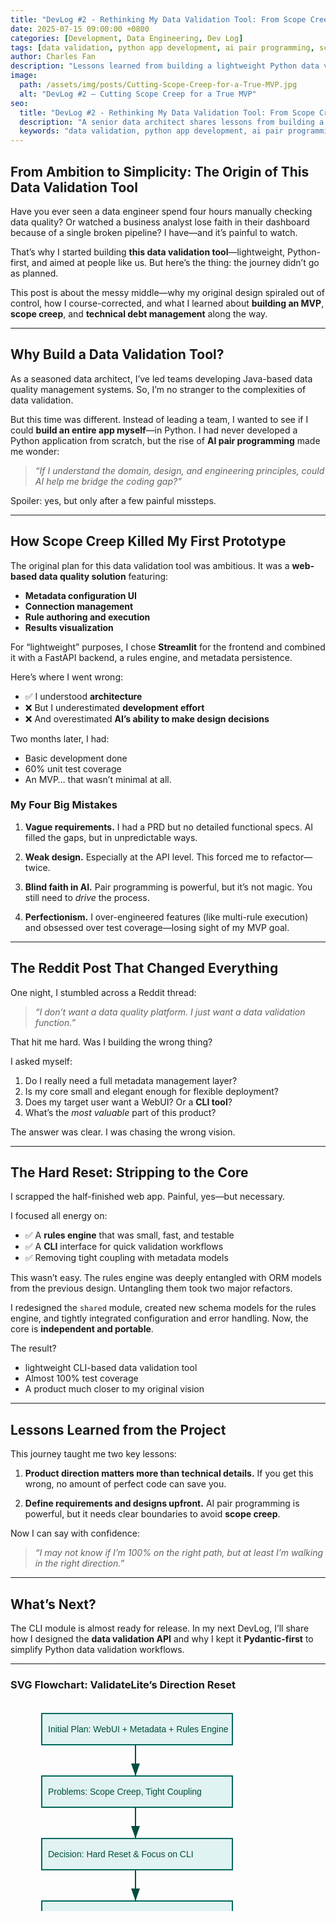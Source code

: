 ```yaml
---
title: "DevLog #2 - Rethinking My Data Validation Tool: From Scope Creep to a True MVP"
date: 2025-07-15 09:00:00 +0800
categories: [Development, Data Engineering, Dev Log]
tags: [data validation, python app development, ai pair programming, scope creep, technical debt, mvp design, pydantic]
author: Charles Fan
description: "Lessons learned from building a lightweight Python data validation tool. How scope creep and technical debt reshaped the MVP, and why a CLI-first, testable core won out."
image:
  path: /assets/img/posts/Cutting-Scope-Creep-for-a-True-MVP.jpg
  alt: "DevLog #2 – Cutting Scope Creep for a True MVP"
seo:
  title: "DevLog #2 - Rethinking My Data Validation Tool: From Scope Creep to a True MVP"
  description: "A senior data architect shares lessons from building a lightweight Python data validation tool. Discover how scope creep and technical debt reshaped his MVP."
  keywords: "data validation, python app development, ai pair programming, scope creep, technical debt, mvp design, pydantic"
---
```


## From Ambition to Simplicity: The Origin of This Data Validation Tool

Have you ever seen a data engineer spend four hours manually checking data quality? Or watched a business analyst lose faith in their dashboard because of a single broken pipeline? I have—and it’s painful to watch.

That’s why I started building **this data validation tool**—lightweight, Python-first, and aimed at people like us. But here’s the thing: the journey didn’t go as planned.

This post is about the messy middle—why my original design spiraled out of control, how I course-corrected, and what I learned about **building an MVP**, **scope creep**, and **technical debt management** along the way.

---

##  Why Build a Data Validation Tool?

As a seasoned data architect, I’ve led teams developing Java-based data quality management systems. So, I’m no stranger to the complexities of data validation.

But this time was different. Instead of leading a team, I wanted to see if I could **build an entire app myself**—in Python. I had never developed a Python application from scratch, but the rise of **AI pair programming** made me wonder:

> *“If I understand the domain, design, and engineering principles, could AI help me bridge the coding gap?”*

Spoiler: yes, but only after a few painful missteps.

---

##  How Scope Creep Killed My First Prototype

The original plan for this data validation tool was ambitious. It was a **web-based data quality solution** featuring:

* **Metadata configuration UI**
* **Connection management**
* **Rule authoring and execution**
* **Results visualization**

For “lightweight” purposes, I chose **Streamlit** for the frontend and combined it with a FastAPI backend, a rules engine, and metadata persistence.

Here’s where I went wrong:

- ✅ I understood **architecture**
- ❌ But I underestimated **development effort**
- ❌ And overestimated **AI’s ability to make design decisions**


Two months later, I had:

* Basic development done
* 60% unit test coverage
* An MVP… that wasn’t minimal at all.

###  My Four Big Mistakes

1. **Vague requirements.**
   I had a PRD but no detailed functional specs. AI filled the gaps, but in unpredictable ways.

2. **Weak design.**
   Especially at the API level. This forced me to refactor—twice.

3. **Blind faith in AI.**
   Pair programming is powerful, but it’s not magic. You still need to *drive* the process.

4. **Perfectionism.**
   I over-engineered features (like multi-rule execution) and obsessed over test coverage—losing sight of my MVP goal.

---

##  The Reddit Post That Changed Everything

One night, I stumbled across a Reddit thread:

> *“I don’t want a data quality platform. I just want a data validation function.”*

That hit me hard. Was I building the wrong thing?

I asked myself:

1. Do I really need a full metadata management layer?
2. Is my core small and elegant enough for flexible deployment?
3. Does my target user want a WebUI? Or a **CLI tool**?
4. What’s the *most valuable* part of this product?

The answer was clear. I was chasing the wrong vision.

---

##  The Hard Reset: Stripping to the Core

I scrapped the half-finished web app. Painful, yes—but necessary.

I focused all energy on:

- ✅ A **rules engine** that was small, fast, and testable
- ✅ A **CLI** interface for quick validation workflows
- ✅ Removing tight coupling with metadata models

This wasn’t easy. The rules engine was deeply entangled with ORM models from the previous design. Untangling them took two major refactors.

I redesigned the `shared` module, created new schema models for the rules engine, and tightly integrated configuration and error handling. Now, the core is **independent and portable**.

The result?
- lightweight CLI-based data validation tool
- Almost 100% test coverage
- A product much closer to my original vision


---

##  Lessons Learned from the Project

This journey taught me two key lessons:

1. **Product direction matters more than technical details.**
   If you get this wrong, no amount of perfect code can save you.

2. **Define requirements and designs upfront.**
   AI pair programming is powerful, but it needs clear boundaries to avoid **scope creep**.

Now I can say with confidence:

> *“I may not know if I’m 100% on the right path, but at least I’m walking in the right direction.”*

---

##  What’s Next?

The CLI module is almost ready for release. In my next DevLog, I’ll share how I designed the **data validation API** and why I kept it **Pydantic-first** to simplify Python data validation workflows.

---

###  SVG Flowchart: ValidateLite’s Direction Reset


<svg width="600" height="400" xmlns="http://www.w3.org/2000/svg">
  <style>
    .box { fill: #e0f2f1; stroke: #00695c; stroke-width: 2; }
    .text { font-family: Arial, sans-serif; font-size: 14px; fill: #004d40; }
    .arrow { stroke: #004d40; stroke-width: 2; fill: none; marker-end: url(#arrowhead); }
  </style>
  <defs>
    <marker id="arrowhead" markerWidth="10" markerHeight="7"
            refX="10" refY="3.5" orient="auto">
      <polygon points="0 0, 10 3.5, 0 7" fill="#004d40" />
    </marker>
  </defs>

  <rect x="50" y="20" width="305" height="50" class="box" />
  <text x="60" y="50" class="text">Initial Plan: WebUI + Metadata + Rules Engine</text>

  <line x1="200" y1="70" x2="200" y2="120" class="arrow" />
  <rect x="50" y="120" width="305" height="50" class="box" />
  <text x="60" y="150" class="text">Problems: Scope Creep, Tight Coupling</text>

  <line x1="200" y1="170" x2="200" y2="220" class="arrow" />
  <rect x="50" y="220" width="305" height="50" class="box" />
  <text x="60" y="250" class="text">Decision: Hard Reset & Focus on CLI</text>

  <line x1="200" y1="270" x2="200" y2="320" class="arrow" />
  <rect x="50" y="320" width="305" height="50" class="box" />
  <text x="60" y="350" class="text">Current: Lightweight, Testable Core</text>
</svg>

